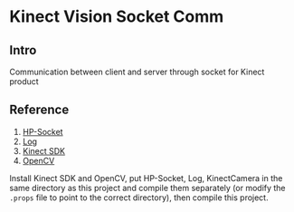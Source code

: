 # Kinect Vision Socket Comm


## Intro
Communication between client and server through socket for Kinect product


## Reference

1. [HP-Socket](https://github.com/ldcsaa/HP-Socket)
1. [Log](https://github.com/PDA26/Log)
1. [Kinect SDK](https://www.microsoft.com/en-us/download/details.aspx?id=44561)
1. [OpenCV](https://opencv.org/)

Install Kinect SDK and OpenCV, put HP-Socket, Log, KinectCamera in the same directory as this project and compile them separately (or modify the `.props` file to point to the correct directory), then compile this project.
